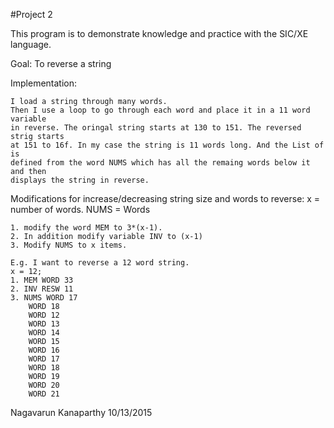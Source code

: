 #Project 2

This program is to demonstrate knowledge and practice with the SIC/XE language.

Goal:	To reverse a string

Implementation:	

	I load a string through many words. 
	Then I use a loop to go through each word and place it in a 11 word variable
	in reverse. The oringal string starts at 130 to 151. The reversed strig starts
	at 151 to 16f. In my case the string is 11 words long. And the List of  is 
	defined from the word NUMS which has all the remaing words below it and then
	displays the string in reverse.

Modifications for increase/decreasing string size and words to reverse: 
	x = number of words. NUMS = Words
	
	1. modify the word MEM to 3*(x-1).
	2. In addition modify variable INV to (x-1)
	3. Modify NUMS to x items.
	
	E.g. I want to reverse a 12 word string.
	x = 12;
	1. MEM WORD 33
	2. INV RESW 11
	3. NUMS WORD 17
		WORD 18
		WORD 12
		WORD 13
		WORD 14
		WORD 15
		WORD 16
		WORD 17
		WORD 18
		WORD 19
		WORD 20
		WORD 21
Nagavarun Kanaparthy
10/13/2015
